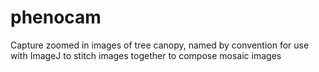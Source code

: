 # phenocam
Capture zoomed in images of tree canopy, named by convention for use with ImageJ to stitch images together to compose mosaic images
